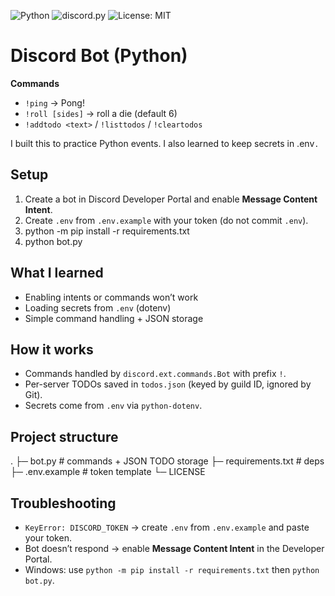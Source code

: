 ![Python](https://img.shields.io/badge/Python-3.x-blue)
![discord.py](https://img.shields.io/badge/discord.py-2.x-informational)
![License: MIT](https://img.shields.io/badge/License-MIT-green)

# Discord Bot (Python)

**Commands**
- `!ping` → Pong!
- `!roll [sides]` → roll a die (default 6)
- `!addtodo <text>` / `!listtodos` / `!cleartodos`

I built this to practice Python events. I also learned to keep secrets in \.env`.`

## Setup
1) Create a bot in Discord Developer Portal and enable **Message Content Intent**.
2) Create `.env` from `.env.example` with your token (do not commit `.env`).
3) python -m pip install -r requirements.txt
4) python bot.py

## What I learned
- Enabling intents or commands won’t work
- Loading secrets from `.env` (dotenv)
- Simple command handling + JSON storage

## How it works
- Commands handled by `discord.ext.commands.Bot` with prefix `!`.
- Per-server TODOs saved in `todos.json` (keyed by guild ID, ignored by Git).
- Secrets come from `.env` via `python-dotenv`.

## Project structure
.
├─ bot.py            # commands + JSON TODO storage
├─ requirements.txt  # deps
├─ .env.example      # token template
└─ LICENSE

## Troubleshooting
- `KeyError: DISCORD_TOKEN` → create `.env` from `.env.example` and paste your token.
- Bot doesn’t respond → enable **Message Content Intent** in the Developer Portal.
- Windows: use `python -m pip install -r requirements.txt` then `python bot.py`.
